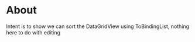 ﻿# About

Intent is to show we can sort the DataGridView using ToBindingList, nothing here to do with editing
